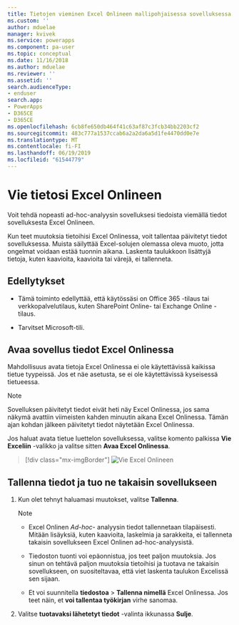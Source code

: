 ```yaml
---
title: Tietojen vieminen Excel Onlineen mallipohjaisessa sovelluksessa | MicrosoftDocs
ms.custom: ''
author: mduelae
manager: kvivek
ms.service: powerapps
ms.component: pa-user
ms.topic: conceptual
ms.date: 11/16/2018
ms.author: mduelae
ms.reviewer: ''
ms.assetid: ''
search.audienceType:
- enduser
search.app:
- PowerApps
- D365CE
- D365CE
ms.openlocfilehash: 6cb8fe650db464f41c63af87c3fcb34bb2203cf2
ms.sourcegitcommit: 483c777a1537ccab6a2a2da6a5d1fe4470dd0e7e
ms.translationtype: MT
ms.contentlocale: fi-FI
ms.lasthandoff: 06/19/2019
ms.locfileid: "61544779"
---
```

# <a name="export-your-data-to-excel-online"></a>Vie tietosi Excel Onlineen 

Voit tehdä nopeasti ad-hoc-analyysin sovelluksesi tiedoista viemällä tiedot sovelluksesta Excel Onlineen.
  
Kun teet muutoksia tietoihisi Excel Onlinessa, voit tallentaa päivitetyt tiedot sovelluksessa. Muista säilyttää Excel-solujen olemassa oleva muoto, jotta ongelmat voidaan estää tuonnin aikana. Laskenta taulukkoon lisättyjä tietoja, kuten kaavioita, kaavioita tai värejä, ei tallenneta.  
  
## <a name="prerequisites"></a>Edellytykset  
  
- Tämä toiminto edellyttää, että käytössäsi on Office 365 -tilaus tai verkkopalvelutilaus, kuten SharePoint Online- tai Exchange Online -tilaus.
  
- Tarvitset Microsoft-tili.    
  
## <a name="open-app-data-in-excel-online"></a>Avaa sovellus tiedot Excel Onlinessa  

Mahdollisuus avata tietoja Excel Onlinessa ei ole käytettävissä kaikissa tietue tyypeissä. Jos et näe asetusta, se ei ole käytettävissä kyseisessä tietueessa.  
  
> [!NOTE]
> Sovelluksen päivitetyt tiedot eivät heti näy Excel Onlinessa, jos sama näkymä avattiin viimeisten kahden minuutin aikana Excel Onlinessa. Tämän ajan kohdan jälkeen päivitetyt tiedot näytetään Excel Onlinessa.
  
Jos haluat avata tietue luettelon sovelluksessa, valitse komento palkissa **Vie Exceliin** -valikko ja valitse sitten **Avaa Excel Onlinessa**. 

> [!div class="mx-imgBorder"] 
> ![Vie Excel Onlineen](media/exportexcelonline.png "Vie Excel Onlineen")  

  
## <a name="save-your-data-and-import-it-back-to-the-app"></a>Tallenna tiedot ja tuo ne takaisin sovellukseen  
  
1. Kun olet tehnyt haluamasi muutokset, valitse **Tallenna**.  
  
   > [!NOTE]
   > - Excel Onlinen *Ad-hoc-* analyysin tiedot tallennetaan tilapäisesti. Mitään lisäyksiä, kuten kaavioita, laskelmia ja sarakkeita, ei tallenneta takaisin sovellukseen Excel Onlinen ad-hoc-analyysistä.  
   > 
   > - Tiedoston tuonti voi epäonnistua, jos teet paljon muutoksia. Jos sinun on tehtävä paljon muutoksia tietoihisi ja tuotava ne takaisin sovellukseen, on suositeltavaa, että viet laskenta taulukon Excelissä sen sijaan.  
   > 
   > - Et voi suunnitella **tiedostoa** > **Tallenna nimellä** Excel Onlinessa. Jos teet näin, et **voi tallentaa työkirjan** virhe sanomaa.   
2. Valitse **tuotavaksi lähetetyt tiedot** -valinta ikkunassa **Sulje**.  
  

  

 

